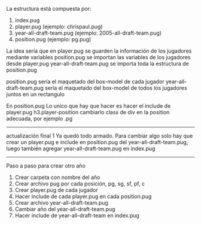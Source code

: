 La estructura está compuesta por:
1. index.pug
2. player.pug (ejemplo: chrispaul.pug)
3. year-all-draft-team.pug (ejemplo: 2005-all-draft-team.pug)
4. position.pug (ejemplo: pg.pug)

La idea sería que en 
player.pug se guarden la información de los jugadores mediante variables
position.pug se importan las variables de los jugadores desde player.pug
year-all-draft-team.pug se importa toda la estructura de position.pug

position.pug sería el maquetado del box-model de cada jugador
year-all-draft-team.pug sería el maquetado del box-model de todos los jugadores juntos en un rectangulo

En position.pug
Lo unico que hay que hacer es hacer el include de player.pug
h3.player-position cambiarlo
class de div en la position adecuada, por ejemplo .pg

------------------------------------
actualización final 1
Ya quedó todo armado. Para cambiar algo solo hay que crear un player.pug e include en position.pug del year-all-draft-team.pug, luego también agregar year-all-draft-team.pug en index.pug

------------------------------------
Paso a paso para crear otro año
1. Crear carpeta con nombre del año
2. Crear archivo pug por cada posición, pg, sg, sf, pf, c
3. Crear player.pug de cada jugador
4. Hacer include de cada player.pug en cada position.pug
5. Crear archivo year-all-draft-team.pug
6. Cambiar año del year-all-draft-team.pug
7. Hacer include de year-all-draft-team en index.pug
